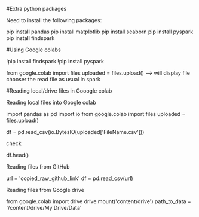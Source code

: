 #Extra python packages

Need to install the following packages:

 pip install pandas
 pip install matplotlib
 pip install seaborn
 pip install pyspark
 pip install findspark

#Using Google colabs

!pip install findspark
!pip install pyspark

from google.colab import files
uploaded = files.upload()
--> will display file chooser
the read file as usual in spark



#Reading local/drive files in Gooogle colab

Reading local files into Google colab

 import pandas as pd
 import io
 from google.colab import files
 uploaded = files.upload()

 df = pd.read_csv(io.BytesIO(uploaded['FileName.csv']))

 check

 df.head()


Reading files from GitHub

url = 'copied_raw_github_link'
df = pd.read_csv(url)


Reading files from Google drive

from google.colab import drive
drive.mount('content/drive')
path_to_data = '/content/drive/My Drive/Data'

